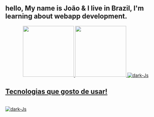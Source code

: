 ## hello, My name is João & I live in Brazil, I'm learning about webapp development.

<div align="center">
  <a href="https://github.com/rafaballerini">
  <img height="160em" src="https://github-readme-stats.vercel.app/api?username=DARKnx&show_icons=true&theme=dark&include_all_commits=true&count_private=true"/>
  <img height="160em" src="https://github-readme-stats.vercel.app/api/top-langs/?username=DARKnx&layout=compact&langs_count=7&theme=dark"/>
  <img align="center" alt="dark-Js" src="https://img.shields.io/badge/markdown-%23000000.svg?style=for-the-badge&logo=markdown&logoColor=white">

</div>

## Tecnologias que gosto de usar!

<div style="display: inline_block"><br>
  <img align="center" alt="dark-Js" src="https://img.shields.io/badge/JavaScript-F7DF1E?style=for-the-badge&logo=javascript&logoColor=black">
</div>
<!---
DARKnx/DARKnx is a ✨ special ✨ repository because its `README.md` (this file) appears on your GitHub profile.
You can click the Preview link to take a look at your changes.
--->
